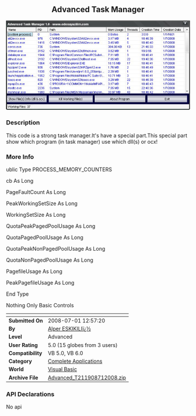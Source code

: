 ﻿<div align="center">

## Advanced Task Manager

<img src="PIC2008711253421320.jpg">
</div>

### Description

This code is a strong task manager.It's have a special part.This special part show which program (in task manager) use which dll(s) or ocx!
 
### More Info
 
ublic Type PROCESS_MEMORY_COUNTERS

cb As Long

PageFaultCount As Long

PeakWorkingSetSize As Long

WorkingSetSize As Long

QuotaPeakPagedPoolUsage As Long

QuotaPagedPoolUsage As Long

QuotaPeakNonPagedPoolUsage As Long

QuotaNonPagedPoolUsage As Long

PagefileUsage As Long

PeakPagefileUsage As Long

End Type

Nothing Only Basic Controls


<span>             |<span>
---                |---
**Submitted On**   |2008-07-01 12:57:20
**By**             |[Alper ESKIKILIï¿½](https://github.com/Planet-Source-Code/PSCIndex/blob/master/ByAuthor/alper-eskikili.md)
**Level**          |Advanced
**User Rating**    |5.0 (15 globes from 3 users)
**Compatibility**  |VB 5\.0, VB 6\.0
**Category**       |[Complete Applications](https://github.com/Planet-Source-Code/PSCIndex/blob/master/ByCategory/complete-applications__1-27.md)
**World**          |[Visual Basic](https://github.com/Planet-Source-Code/PSCIndex/blob/master/ByWorld/visual-basic.md)
**Archive File**   |[Advanced\_T211908712008\.zip](https://github.com/Planet-Source-Code/alper-eskikili-advanced-task-manager__1-70771/archive/master.zip)

### API Declarations

No api





